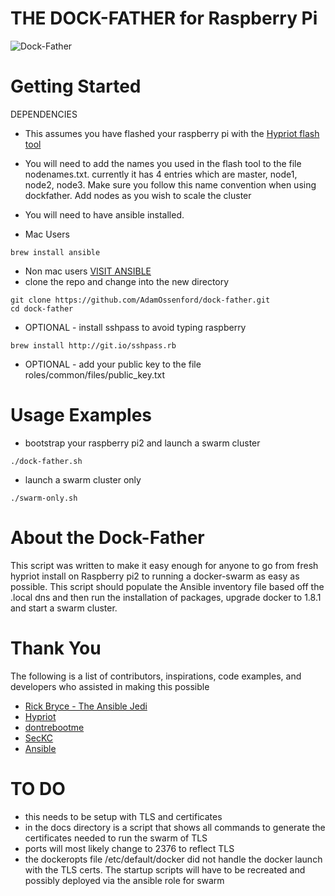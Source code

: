 THE DOCK-FATHER for Raspberry Pi
==================================
![Dock-Father](https://raw.github.com/Adamossenford/dock-father/master/pix/dock-father.png)


Getting Started
===============

DEPENDENCIES

* This assumes you have flashed your raspberry pi with the [Hypriot flash tool](https://github.com/hypriot/flash)

* You will need to add the names you used in the flash tool to the file nodenames.txt.  currently it has 4 entries which are master, node1, node2, node3.  Make sure you follow this name convention when using dockfather.  Add nodes as you wish to scale the cluster

* You will need to have ansible installed.  
* Mac Users
```
brew install ansible
```
* Non mac users [VISIT ANSIBLE](http://docs.ansible.com/ansible/intro_installation.html)
* clone the repo and change into the new directory
```
git clone https://github.com/AdamOssenford/dock-father.git
cd dock-father
```
* OPTIONAL - install sshpass to avoid typing raspberry
```
brew install http://git.io/sshpass.rb
```
* OPTIONAL - add your public key to the file roles/common/files/public_key.txt 

Usage Examples
==============
* bootstrap your raspberry pi2 and launch a swarm cluster
```
./dock-father.sh
```
* launch a swarm cluster only
```
./swarm-only.sh
```

About the Dock-Father
==============================
This script was written to make it easy enough for anyone to go from fresh hypriot install on Raspberry pi2 to running a docker-swarm as easy as possible.  This script should populate the Ansible inventory file based off the .local dns and then run the installation of packages, upgrade docker to 1.8.1 and start a swarm cluster.  

Thank You 
=========
The following is a list of contributors, inspirations, code examples, and developers who assisted in making this possible

* [Rick Bryce - The Ansible Jedi](http://www.github.com/dicbob)
* [Hypriot](http://blog.hypriot.com)
* [dontrebootme](http://www.github.com/dontrebootme)
* [SecKC](http://www.seckc.org)
* [Ansible](http://www.ansible.com)

TO DO
=======
* this needs to be setup with TLS and certificates
* in the docs directory is a script that shows all commands to generate the certificates needed to run the swarm of TLS
* ports will most likely change to 2376 to reflect TLS
* the dockeropts file /etc/default/docker did not handle the docker launch with the TLS certs.  The startup scripts will have to be recreated and possibly deployed via the ansible role for swarm

